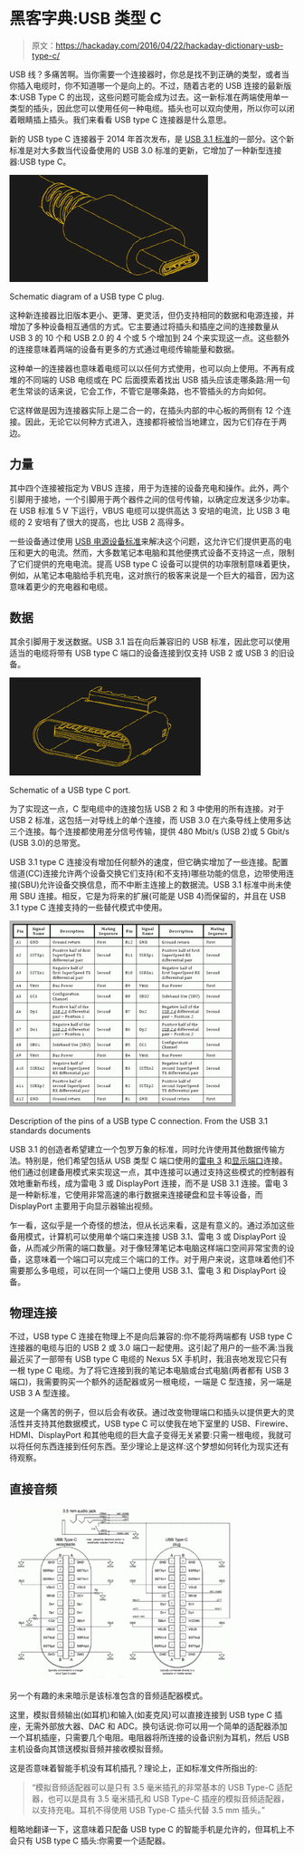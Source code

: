 # 黑客字典:USB 类型 C

> 原文：<https://hackaday.com/2016/04/22/hackaday-dictionary-usb-type-c/>

USB 线？多痛苦啊。当你需要一个连接器时，你总是找不到正确的类型，或者当你插入电缆时，你不知道哪一个是向上的。不过，随着古老的 USB 连接的最新版本:USB Type C 的出现，这些问题可能会成为过去。这一新标准在两端使用单一类型的插头，因此您可以使用任何一种电缆。插头也可以双向使用，所以你可以闭着眼睛插上插头。我们来看看 USB type C 连接器是什么意思。

新的 USB type C 连接器于 2014 年首次发布，是 [USB 3.1 标准](http://www.usb.org/developers/docs/)的一部分。这个新标准是对大多数当代设备使用的 USB 3.0 标准的更新，它增加了一种新型连接器:USB type C。

[![](img/651082743e412b97dc7a0552bee26bf5.png)](https://hackaday.com/wp-content/uploads/2016/04/usbc_dia_color.png)

Schematic diagram of a USB type C plug.

这种新连接器比旧版本更小、更薄、更灵活，但仍支持相同的数据和电源连接，并增加了多种设备相互通信的方式。它主要通过将插头和插座之间的连接数量从 USB 3 的 10 个和 USB 2.0 的 4 个或 5 个增加到 24 个来实现这一点。这些额外的连接意味着两端的设备有更多的方式通过电缆传输能量和数据。

这种单一的连接器也意味着电缆可以以任何方式使用，也可以向上使用。不再有成堆的不同端的 USB 电缆或在 PC 后面摸索着找出 USB 插头应该走哪条路:用一句老生常谈的话来说，它会工作，不管它是哪条路，也不管插头的方向如何。

它这样做是因为连接器实际上是二合一的，在插头内部的中心板的两侧有 12 个连接。因此，无论它以何种方式进入，连接都将被恰当地建立，因为它们存在于两边。

## 力量

其中四个连接被指定为 VBUS 连接，用于为连接的设备充电和操作。此外，两个引脚用于接地，一个引脚用于两个器件之间的信号传输，以确定应发送多少功率。在 USB 标准 5 V 下运行，VBUS 电缆可以提供高达 3 安培的电流，比 USB 3 电缆的 2 安培有了很大的提高，也比 USB 2 高得多。

一些设备通过使用 [USB 电源设备标准](http://www.usb.org/developers/powerdelivery/)来解决这个问题，这允许它们提供更高的电压和更大的电流。然而，大多数笔记本电脑和其他便携式设备不支持这一点，限制了它们提供的充电电流。提高 USB type C 设备可以提供的功率限制意味着更快，例如，从笔记本电脑给手机充电，这对旅行的极客来说是一个巨大的福音，因为这意味着更少的充电器和电缆。

## 数据

其余引脚用于发送数据。USB 3.1 旨在向后兼容旧的 USB 标准，因此您可以使用适当的电缆将带有 USB type C 端口的设备连接到仅支持 USB 2 或 USB 3 的旧设备。

[![](img/e731cee0fc662b2d28834fb1bac39ba3.png)](https://hackaday.com/wp-content/uploads/2016/04/usbc_dia_female.png)

Schematic of a USB type C port.

为了实现这一点，C 型电缆中的连接包括 USB 2 和 3 中使用的所有连接。对于 USB 2 标准，这包括一对导线上的单个连接，而 USB 3.0 在六条导线上使用多达三个连接。每个连接都使用差分信号传输，提供 480 Mbit/s (USB 2)或 5 Gbit/s (USB 3.0)的总带宽。

USB 3.1 type C 连接没有增加任何额外的速度，但它确实增加了一些连接。配置信道(CC)连接允许两个设备交换它们支持(和不支持)哪些功能的信息，边带使用连接(SBU)允许设备交换信息，而不中断主连接上的数据流。USB 3.1 标准中尚未使用 SBU 连接。相反，它是为将来的扩展(可能是 USB 4)而保留的，并且在 USB 3.1 type C 连接支持的一些替代模式中使用。

![usb-pinout](img/40ddfcfcccffec365694bcdf5a3db23e.png)

Description of the pins of a USB type C connection. From the USB 3.1 standards documents

USB 3.1 的创造者希望建立一个包罗万象的标准，同时允许使用其他数据传输方法。特别是，他们希望包括从 USB 类型 C 端口使用的[雷电 3](https://thunderbolttechnology.net/blog/thunderbolt-3-usb-c-does-it-all) 和[显示端口](http://www.displayport.org/displayport-over-usb-c/)连接。他们通过创建备用模式来实现这一点，其中连接可以通过支持这些模式的控制器有效地重新布线，成为雷电 3 或 DisplayPort 连接，而不是 USB 3.1 连接。雷电 3 是一种新标准，它使用非常高速的串行数据来连接硬盘和显卡等设备，而 DisplayPort 主要用于向显示器输出视频。

乍一看，这似乎是一个奇怪的想法，但从长远来看，这是有意义的。通过添加这些备用模式，计算机可以使用单个端口来连接 USB 3.1、雷电 3 或 DisplayPort 设备，从而减少所需的端口数量。对于像轻薄笔记本电脑这样端口空间非常宝贵的设备，这意味着一个端口可以完成三个端口的工作。对于用户来说，这意味着他们不需要那么多电缆，可以在同一个端口上使用 USB 3.1、雷电 3 和 DisplayPort 设备。

## 物理连接

不过，USB type C 连接在物理上不是向后兼容的:你不能将两端都有 USB type C 连接器的电缆与旧的 USB 2 或 3.0 端口一起使用。这引起了用户的一些不满:当我最近买了一部带有 USB type C 电缆的 Nexus 5X 手机时，我沮丧地发现它只有一根 type C 电缆。为了将它连接到我的笔记本电脑或台式电脑(两者都有 USB 3 端口)，我需要购买一个额外的适配器或另一根电缆，一端是 C 型连接，另一端是 USB 3 A 型连接。

这是一个痛苦的例子，但以后会有收获。通过改变物理端口和插头以提供更大的灵活性并支持其他数据模式，USB type C 可以使我在地下室里的 USB、Firewire、HDMI、DisplayPort 和其他电缆的巨大盒子变得无关紧要:只需一根电缆，我就可以将任何东西连接到任何东西。至少理论上是这样:这个梦想如何转化为现实还有待观察。

## 直接音频

![Diagram of the connections required for a USB 3.1 type C to audio headset adapter. From the USB 3.1 standard documents. ](img/aaedb4c5b2bc1a14c237e011a83d6701.png)

另一个有趣的未来暗示是该标准包含的音频适配器模式。

这里，模拟音频输出(如耳机)和输入(如麦克风)可以直接连接到 USB type C 插座，无需外部放大器、DAC 和 ADC。换句话说:你可以用一个简单的适配器添加一个耳机插座，只需要几个电阻。电阻器将所连接的设备识别为耳机，然后 USB 主机设备向其馈送模拟音频并接收模拟音频。

这是否意味着智能手机没有耳机插孔？理论上，正如标准文件所指出的:

> “模拟音频适配器可以是只有 3.5 毫米插孔的非常基本的 USB Type-C 适配器，也可以是具有 3.5 毫米插孔和 USB Type-C 插座的模拟音频适配器，以支持充电。耳机不得使用 USB Type-C 插头代替 3.5 mm 插头。”

粗略地翻译一下，这意味着只配备 USB type C 的智能手机是允许的，但耳机上不会只有 USB type C 插头:你需要一个适配器。